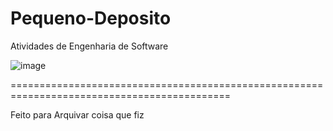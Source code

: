 # Pequeno-Deposito
Atividades de Engenharia de Software

![image](https://user-images.githubusercontent.com/129879125/230271187-8550d25b-4897-42ff-a621-7a1851296a1e.png)

============================================================================================

Feito para Arquivar coisa que fiz 
